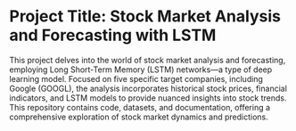 # Project Title: Stock Market Analysis and Forecasting with LSTM
This project delves into the world of stock market analysis and forecasting, employing Long Short-Term Memory (LSTM) networks—a type of deep learning model. Focused on five specific target companies, including Google (GOOGL), the analysis incorporates historical stock prices, financial indicators, and LSTM models to provide nuanced insights into stock trends. This repository contains code, datasets, and documentation, offering a comprehensive exploration of stock market dynamics and predictions.
